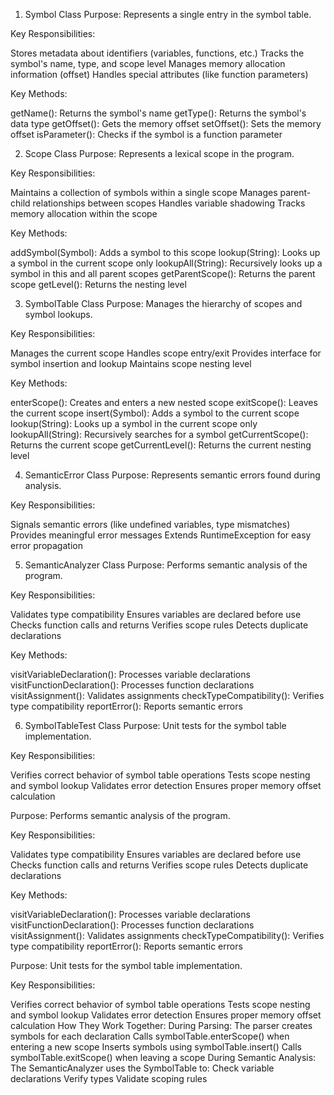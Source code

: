1. Symbol Class
Purpose: Represents a single entry in the symbol table.

Key Responsibilities:

Stores metadata about identifiers (variables, functions, etc.)
Tracks the symbol's name, type, and scope level
Manages memory allocation information (offset)
Handles special attributes (like function parameters)

Key Methods:

getName(): Returns the symbol's name
getType(): Returns the symbol's data type
getOffset(): Gets the memory offset
setOffset(): Sets the memory offset
isParameter(): Checks if the symbol is a function parameter

2. Scope Class
Purpose: Represents a lexical scope in the program.

Key Responsibilities:

Maintains a collection of symbols within a single scope
Manages parent-child relationships between scopes
Handles variable shadowing
Tracks memory allocation within the scope

Key Methods:

addSymbol(Symbol): Adds a symbol to this scope
lookup(String): Looks up a symbol in the current scope only
lookupAll(String): Recursively looks up a symbol in this and all parent scopes
getParentScope(): Returns the parent scope
getLevel(): Returns the nesting level

3. SymbolTable Class
Purpose: Manages the hierarchy of scopes and symbol lookups.

Key Responsibilities:

Manages the current scope
Handles scope entry/exit
Provides interface for symbol insertion and lookup
Maintains scope nesting level

Key Methods:

enterScope(): Creates and enters a new nested scope
exitScope(): Leaves the current scope
insert(Symbol): Adds a symbol to the current scope
lookup(String): Looks up a symbol in the current scope only
lookupAll(String): Recursively searches for a symbol
getCurrentScope(): Returns the current scope
getCurrentLevel(): Returns the current nesting level

4. SemanticError Class
Purpose: Represents semantic errors found during analysis.

Key Responsibilities:

Signals semantic errors (like undefined variables, type mismatches)
Provides meaningful error messages
Extends RuntimeException for easy error propagation

5. SemanticAnalyzer Class
Purpose: Performs semantic analysis of the program.

Key Responsibilities:

Validates type compatibility
Ensures variables are declared before use
Checks function calls and returns
Verifies scope rules
Detects duplicate declarations

Key Methods:

visitVariableDeclaration(): Processes variable declarations
visitFunctionDeclaration(): Processes function declarations
visitAssignment(): Validates assignments
checkTypeCompatibility(): Verifies type compatibility
reportError(): Reports semantic errors

6. SymbolTableTest Class
Purpose: Unit tests for the symbol table implementation.

Key Responsibilities:

Verifies correct behavior of symbol table operations
Tests scope nesting and symbol lookup
Validates error detection
Ensures proper memory offset calculation

Purpose: Performs semantic analysis of the program.

Key Responsibilities:

Validates type compatibility
Ensures variables are declared before use
Checks function calls and returns
Verifies scope rules
Detects duplicate declarations

Key Methods:

visitVariableDeclaration(): Processes variable declarations
visitFunctionDeclaration(): Processes function declarations
visitAssignment(): Validates assignments
checkTypeCompatibility(): Verifies type compatibility
reportError(): Reports semantic errors

Purpose: Unit tests for the symbol table implementation.

Key Responsibilities:

Verifies correct behavior of symbol table operations
Tests scope nesting and symbol lookup
Validates error detection
Ensures proper memory offset calculation
How They Work Together:
During Parsing:
The parser creates symbols for each declaration
Calls 
symbolTable.enterScope()
 when entering a new scope
Inserts symbols using symbolTable.insert()
Calls 
symbolTable.exitScope()
 when leaving a scope
During Semantic Analysis:
The SemanticAnalyzer uses the SymbolTable to:
Check variable declarations
Verify types
Validate scoping rules